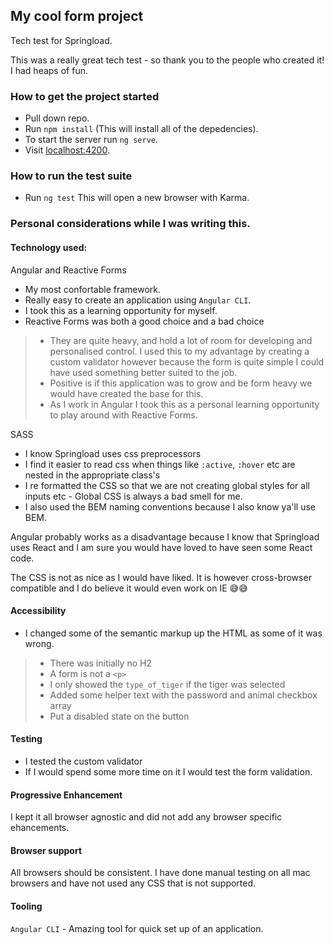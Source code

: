 ## My cool form project
Tech test for Springload.

This was a really great tech test - so thank you to the people who created it! I had heaps of fun.

### How to get the project started
* Pull down repo.
* Run `npm install` (This will install all of the depedencies).
* To start the server run `ng serve`.
* Visit [localhost:4200](https://localhost:4200/).

### How to run the test suite
* Run `ng test` This will open a new browser with Karma.

### Personal considerations while I was writing this.
#### Technology used:
Angular and Reactive Forms
* My most confortable framework.
* Really easy to create an application using `Angular CLI`.
* I took this as a learning opportunity for myself.
* Reactive Forms was both a good choice and a bad choice
> * They are quite heavy, and hold a lot of room for developing and personalised control. I used this to my advantage by creating a custom validator however because the form is quite simple I could have used something better suited to the job.
> * Positive is if this application was to grow and be form heavy we would have created the base for this.
> * As I work in Angular I took this as a personal learning opportunity to play around with Reactive Forms.

SASS
* I know Springload uses css preprocessors
* I find it easier to read css when things like `:active`, `:hover` etc are nested in the appropriate class's
* I re formatted the CSS so that we are not creating global styles for all inputs etc - Global CSS is always a bad smell for me.
* I also used the BEM naming conventions because I also know ya'll use BEM.

Angular probably works as a disadvantage because I know that Springload uses React and I am sure you would have loved to have seen some React code. 

The CSS is not as nice as I would have liked. It is however cross-browser compatible and I do believe it would even work on IE 😅😅

#### Accessibility
* I changed some of the semantic markup up the HTML as some of it was wrong.
> * There was initially no H2
> * A form is not a `<p>`
> * I only showed the `type_of_tiger` if the tiger was selected
> * Added some helper text with the password and animal checkbox array
> * Put a disabled state on the button

#### Testing
* I tested the custom validator
* If I would spend some more time on it I would test the form validation.

#### Progressive Enhancement
I kept it all browser agnostic and did not add any browser specific ehancements.

#### Browser support
All browsers should be consistent. I have done manual testing on all mac browsers and have not used any CSS that is not supported.

#### Tooling
`Angular CLI` - Amazing tool for quick set up of an application.
